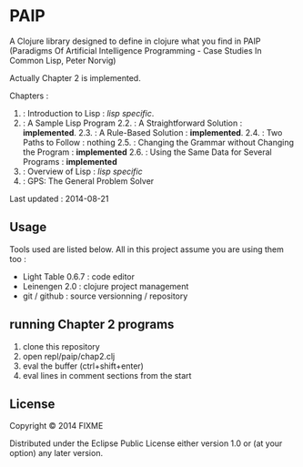 # PAIP

A Clojure library designed to define in clojure what you find in PAIP (Paradigms Of Artificial Intelligence Programming - Case Studies In Common Lisp, Peter Norvig)

Actually Chapter 2 is implemented.

Chapters :

1. : Introduction to Lisp : *lisp specific*.
2. : A Sample Lisp Program
  2.2. : A Straightforward Solution : **implemented**.
  2.3. : A Rule-Based Solution : **implemented**.
  2.4. : Two Paths to Follow : nothing
  2.5. : Changing the Grammar without Changing the Program : **implemented**
  2.6. : Using the Same Data for Several Programs : **implemented**
3. : Overview of Lisp : *lisp specific*
4. : GPS: The General Problem Solver



Last updated : 2014-08-21

## Usage

Tools used are listed below. All in this project assume you are using them too :
- Light Table 0.6.7 : code editor
- Leinengen 2.0 : clojure project management
- git / github : source versionning / repository


## running Chapter 2 programs

1. clone this repository
2. open repl/paip/chap2.clj
3. eval the buffer (ctrl+shift+enter)
4. eval lines in comment sections from the start


## License

Copyright © 2014 FIXME

Distributed under the Eclipse Public License either version 1.0 or (at
your option) any later version.

